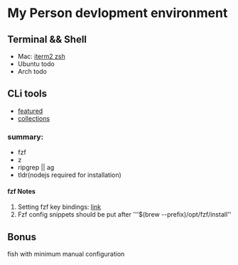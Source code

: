 # My Person devlopment environment

## Terminal && Shell

- Mac: [iterm2 zsh](https://blog.biezhi.me/2018/11/build-a-beautiful-mac-terminal-environment.html)
- Ubuntu todo
- Arch todo

## CLi tools
- [featured](https://www.vimfromscratch.com/articles/awesome-command-line-tools/)
- [collections](https://github.com/agarrharr/awesome-cli-apps#git)

### summary:
- fzf
- z
- ripgrep || ag
- tldr(nodejs required for installation)

#### fzf Notes 
1. Setting fzf key bindings: [link](https://github.com/junegunn/fzf/wiki/Configuring-shell-key-bindings)
2. Fzf config snippets should be put after '''$(brew --prefix)/opt/fzf/install''



## Bonus
fish with minimum manual configuration
